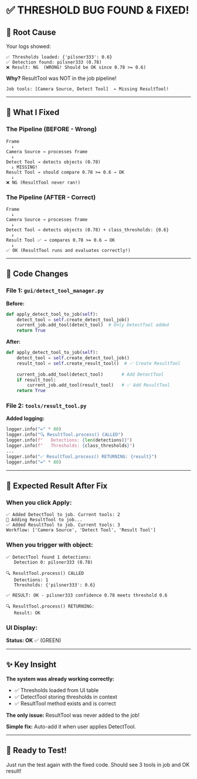 # ✅ THRESHOLD BUG FOUND & FIXED!

## 🎯 Root Cause

Your logs showed:
```
✅ Thresholds loaded: {'pilsner333': 0.6}
✅ Detection found: pilsner333 (0.78)
❌ Result: NG  (WRONG! Should be OK since 0.78 >= 0.6)
```

**Why?** ResultTool was NOT in the job pipeline!

```
Job tools: [Camera Source, Detect Tool]  ← Missing ResultTool!
```

---

## 🔧 What I Fixed

### The Pipeline (BEFORE - Wrong)
```
Frame
  ↓
Camera Source → processes frame
  ↓
Detect Tool → detects objects (0.78)
  ↓ MISSING!
Result Tool → should compare 0.78 >= 0.6 → OK
  ↓
❌ NG (ResultTool never ran!)
```

### The Pipeline (AFTER - Correct)
```
Frame
  ↓
Camera Source → processes frame
  ↓
Detect Tool → detects objects (0.78) + class_thresholds: {0.6}
  ↓
Result Tool ✅ → compares 0.78 >= 0.6 → OK
  ↓
✅ OK (ResultTool runs and evaluates correctly!)
```

---

## 📝 Code Changes

### File 1: `gui/detect_tool_manager.py`

**Before:**
```python
def apply_detect_tool_to_job(self):
    detect_tool = self.create_detect_tool_job()
    current_job.add_tool(detect_tool)  # Only DetectTool added
    return True
```

**After:**
```python
def apply_detect_tool_to_job(self):
    detect_tool = self.create_detect_tool_job()
    result_tool = self.create_result_tool()  # ✅ Create ResultTool
    
    current_job.add_tool(detect_tool)       # Add DetectTool
    if result_tool:
        current_job.add_tool(result_tool)   # ✅ Add ResultTool
    return True
```

### File 2: `tools/result_tool.py`

**Added logging:**
```python
logger.info("=" * 80)
logger.info("🔍 ResultTool.process() CALLED")
logger.info(f"   Detections: {len(detections)}")
logger.info(f"   Thresholds: {class_thresholds}")
...
logger.info("✅ ResultTool.process() RETURNING: {result}")
logger.info("=" * 80)
```

---

## 🧪 Expected Result After Fix

### When you click Apply:
```
✅ Added DetectTool to job. Current tools: 2
🔗 Adding ResultTool to job...
✅ Added ResultTool to job. Current tools: 3
Workflow: ['Camera Source', 'Detect Tool', 'Result Tool']
```

### When you trigger with object:
```
✅ DetectTool found 1 detections:
   Detection 0: pilsner333 (0.78)

🔍 ResultTool.process() CALLED
   Detections: 1
   Thresholds: {'pilsner333': 0.6}

✅ RESULT: OK - pilsner333 confidence 0.78 meets threshold 0.6

🔍 ResultTool.process() RETURNING:
   Result: OK
```

### UI Display:
**Status: OK** ✅ (GREEN)

---

## ✨ Key Insight

**The system was already working correctly:**
- ✅ Thresholds loaded from UI table
- ✅ DetectTool storing thresholds in context
- ✅ ResultTool method exists and is correct

**The only issue:** ResultTool was never added to the job!

**Simple fix:** Auto-add it when user applies DetectTool.

---

## 🚀 Ready to Test!

Just run the test again with the fixed code. Should see 3 tools in job and OK result!

